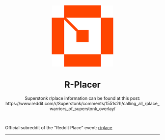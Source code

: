 <p align="center">
  <img src="./assets/r-placer.webp" height="200">
</p>

<h1 align="center">R-Placer</h1>

<p align="center">
  Superstonk r/place information can be found at this post: https://www.reddit.com/r/Superstonk/comments/1551s2h/calling_all_rplace_warriors_of_superstonk_overlay/
  
<p>

<br>

Official subreddit of the "Reddit Place" event: [r/place](https://www.reddit.com/r/place/ "r/place")

<hr>
